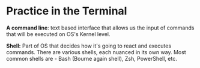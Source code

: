 # Practice in the Terminal


**A command line**: text based interface that allows us the input of commands that will be executed on OS's Kernel level.

**Shell:** Part of OS that decides how it's going to react and executes commands. There are various shells, each nuanced in its own way. Most common shells are - Bash (Bourne again shell), Zsh, PowerShell, etc. 
